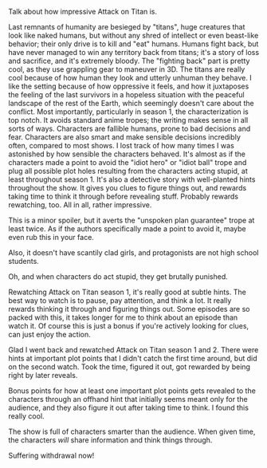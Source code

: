 
Talk about how impressive Attack on Titan is.

Last remnants of humanity are besieged by "titans", huge creatures that look like naked humans, but without any shred of intellect or even beast-like behavior; their only drive is to kill and "eat" humans. Humans fight back, but have never managed to win any territory back from titans; it's a story of loss and sacrifice, and it's extremely bloody. The "fighting back" part is pretty cool, as they use grappling gear to maneuver in 3D. The titans are really cool because of how human they look and utterly unhuman they behave. I like the setting because of how oppressive it feels, and how it juxtaposes the feeling of the last survivors in a hopeless situation with the peaceful landscape of the rest of the Earth, which seemingly doesn't care about the conflict. Most importantly, particularly in season 1, the characterization is top notch. It avoids standard anime tropes; the writing makes sense in all sorts of ways. Characters are fallible humans, prone to bad decisions and fear. Characters are also smart and make sensible decisions incredibly often, compared to most shows. I lost track of how many times I was astonished by how sensible the characters behaved. It's almost as if the characters made a point to avoid the "idiot hero" or "idiot ball" trope and plug all possible plot holes resulting from the characters acting stupid, at least throughout season 1. It's also a detective story with well-planted hints throughout the show. It gives you clues to figure things out, and rewards taking time to think it through before revealing stuff. Probably rewards rewatching, too. All in all, rather impressive.

This is a minor spoiler, but it averts the "unspoken plan guarantee" trope at least twice. As if the authors specifically made a point to avoid it, maybe even rub this in your face.

Also, it doesn't have scantily clad girls, and protagonists are not high school students.

Oh, and when characters do act stupid, they get brutally punished.

Rewatching Attack on Titan season 1, it's really good at subtle hints. The best way to watch is to pause, pay attention, and think a lot. It really rewards thinking it through and figuring things out. Some episodes are so packed with this, it takes longer for me to think about an episode than watch it. Of course this is just a bonus if you're actively looking for clues, can just enjoy the action.

Glad I went back and rewatched Attack on Titan season 1 and 2. There were hints at important plot points that I didn't catch the first time around, but did on the second watch. Took the time, figured it out, got rewarded by being right by later reveals.

Bonus points for how at least one important plot points gets revealed to the characters through an offhand hint that initially seems meant only for the audience, and they also figure it out after taking time to think. I found this really cool.

The show is full of characters smarter than the audience. When given time, the characters _will_ share information and think things through.

Suffering withdrawal now!
